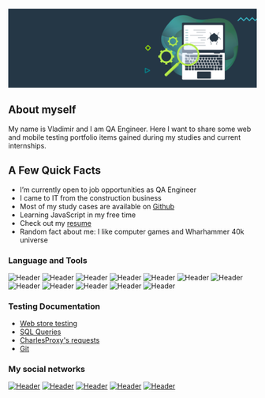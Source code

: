![Header](https://github.com/Azzkabar/Azzkabar/blob/main/assets/qa-testing-header.png)

## About myself
My name is Vladimir and I am QA Engineer. Here I want to share some web and mobile testing portfolio items gained during my studies and current internships.

## A Few Quick Facts
<ul>
<li> I’m currently open to job opportunities as QA Engineer </li>
<li> I came to IT from the construction business</li>
<li> Most of my study cases are available on <a href="https://github.com/Azzkabar">Github</a></li> </li>
<li> Learning JavaScript in my free time</li>
<li> Check out my <a href="https://drive.google.com/file/d/1OybWF56OtCdZ4mAjf6wbSzFCuiUCttdm/view?usp=sharing">resume</a></li>
<li> Random fact about me: I like computer games and Wharhammer 40k universe </li>
</ul>

### Language and Tools
![Header](https://img.shields.io/badge/Jira-090909?style=for-the-badge&logo=jira&logoColor=136be1)
![Header](https://img.shields.io/badge/Postman-090909?style=for-the-badge&logo=postman&logoColor=f76935)
![Header](https://img.shields.io/badge/SoapUI-090909?style=for-the-badge&logo=SoupUI&logoColor=f76935)
![Header](https://img.shields.io/badge/Github-090909?style=for-the-badge&logo=github&logoColor=8cc4d7)
![Header](https://img.shields.io/badge/MySQL-090909?style=for-the-badge&logo=mysql&logoColor=00618a)
![Header](https://img.shields.io/badge/DevTools-090909?style=for-the-badge&logo=googlechrome&logoColor=2674f2)
![Header](https://img.shields.io/badge/TestRail-090909?style=for-the-badge&logo=testrail&logoColor=71b556)
![Header](https://img.shields.io/badge/JavaScript-090909?style=for-the-badge&logo=javascript&logoColor=f76935)
![Header](https://img.shields.io/badge/IntelliJ_IDEA-090909?style=for-the-badge&logo=intellijidea&logoColor=f76935)
![Header](https://img.shields.io/badge/Redmine-090909?style=for-the-badge&logo=redmine&logoColor=f76935)
![Header](https://img.shields.io/badge/Fiddler-090909?style=for-the-badge&logo=fiddler&logoColor=8cc4d7)
![Header](https://img.shields.io/badge/CharlesProxy-090909?style=for-the-badge&logo=charlesproxy&logoColor=8cc4d7)


### Testing Documentation

- [Web store testing](https://github.com/Azzkabar/Web_store_testing)
- [SQL Queries](https://github.com/Azzkabar/SQL)
- [CharlesProxy's requests](https://github.com/Azzkabar/Charles_proxy)
- [Git](https://github.com/Azzkabar/git)

### My social networks
[![Header](https://img.shields.io/badge/Linkedin-090909?style=for-the-badge&logo=linkedin&logoColor=0073b1)](https://www.linkedin.com/in/vladimir-tambasov/)
[![Header](https://img.shields.io/badge/Instagram-090909?style=for-the-badge&logo=instagram&logoColor=9939a3)](https://www.instagram.com/azkabar/)
[![Header](https://img.shields.io/badge/Telegram-090909?style=for-the-badge&logo=telegram&logoColor=31a5db)](https://t.me/azzkabar)
[![Header](https://img.shields.io/badge/Twitter-090909?style=for-the-badge&logo=twitter&logoColor=1c96e8)](https://twitter.com/WWWorm_Azkabar)
[![Header](https://img.shields.io/badge/Gmail-090909?style=for-the-badge&logo=gmail&logoColor=1c96e8)](mailto:tambasov09@gmail.com)


